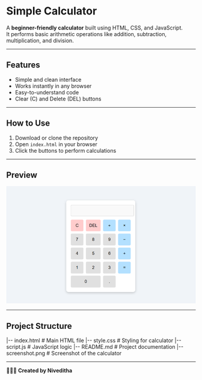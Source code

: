 #  Simple Calculator

A **beginner-friendly calculator** built using HTML, CSS, and JavaScript.  
It performs basic arithmetic operations like addition, subtraction, multiplication, and division.

---

##  Features
- Simple and clean interface  
- Works instantly in any browser  
- Easy-to-understand code   
- Clear (C) and Delete (DEL) buttons  

---

##  How to Use
1. Download or clone the repository  
2. Open `index.html` in your browser  
3. Click the buttons to perform calculations  

---

##  Preview

![Calculator Screenshot](screenshot.png)

---

##  Project Structure

|-- index.html # Main HTML file
|-- style.css # Styling for calculator
|-- script.js # JavaScript logic
|-- README.md # Project documentation
|-- screenshot.png # Screenshot of the calculator

---

👩🏻‍💻 **Created by Niveditha**

